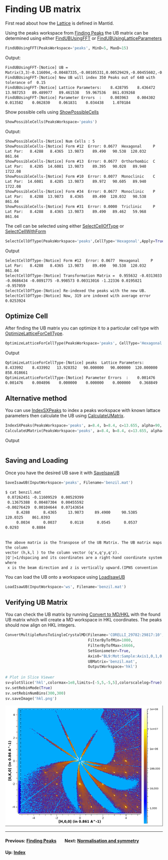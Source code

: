 # Finding UB matrix

First read about how the [Lattice] is defined in Mantid.

Using the peaks workspace from [Finding Peaks](peaks) the UB matrix
can be determined using either [FindUBUsingFFT] or
[FindUBUsingLatticeParameters]

```python
FindUBUsingFFT(PeaksWorkspace='peaks', MinD=5, MaxD=15)
```
Output:
```
FindUBUsingFFT-[Notice] UB = Matrix(3,3)-0.116094,-0.00487335,-0.00105331,0.00529429,-0.00455602,-0.0714388,0.0726219,-0.136753,0.00278309
FindUBUsingFFT-[Notice] New UB will index 350 Peaks out of 640 with tolerance of  0.15
FindUBUsingFFT-[Notice] Lattice Parameters:    8.428795    8.436472   13.987253   89.489977   89.461538   59.967536   861.039268
FindUBUsingFFT-[Notice] Parameter Errors  :    0.003963    0.004302    0.013582    0.062830    0.061831    0.034438    1.070184
```

Show possible cells using [ShowPossibleCells]

```python
ShowPossibleCells(PeaksWorkspace='peaks')
```
Output:
```
ShowPossibleCells-[Notice] Num Cells : 5
ShowPossibleCells-[Notice] Form #12  Error: 0.0677  Hexagonal     P   Lat Par:   8.4288   8.4365  13.9873    89.490   90.538  120.032     861.04
ShowPossibleCells-[Notice] Form #13  Error: 0.0677  Orthorhombic  C   Lat Par:   8.4285  14.6081  13.9873    89.395   90.028   89.940    1722.08
ShowPossibleCells-[Notice] Form #10  Error: 0.0077  Monoclinic    C   Lat Par:  14.6081   8.4285  13.9873    89.972   90.605   89.940    1722.08
ShowPossibleCells-[Notice] Form #34  Error: 0.0677  Monoclinic    P   Lat Par:   8.4288  13.9873   8.4365    89.490  120.032   90.538     861.04
ShowPossibleCells-[Notice] Form #31  Error: 0.0000  Triclinic     P   Lat Par:   8.4288   8.4365  13.9873    89.490   89.462   59.968     861.04
```

The cell can be selected using either [SelectCellOfType] or
[SelectCellWithForm]

```python
SelectCellOfType(PeaksWorkspace='peaks',CellType='Hexagonal',Apply=True)
```
Output
```
SelectCellOfType-[Notice] Form #12  Error: 0.0677  Hexagonal     P   Lat Par:   8.4288   8.4365  13.9873    89.490   90.538  120.032     861.04
SelectCellOfType-[Notice] Transformation Matrix =  0.955632 -0.0313033 -0.0686434 -0.0891775 -0.998573 0.00313016 -1.22336 0.0195821 -0.957059
SelectCellOfType-[Notice] Re-indexed the peaks with the new UB.
SelectCellOfType-[Notice] Now, 319 are indexed with average error 0.0253924
```

## Optimize Cell

After finding the UB matrix you can optimize it to a particular cell
type with [OptimizeLatticeForCellType].

```python
OptimizeLatticeForCellType(PeaksWorkspace='peaks', CellType='Hexagonal')
```
Output
```
OptimizeLatticeForCellType-[Notice] peaks  Lattice Parameters:    8.433992    8.433992   13.928352   90.000000   90.000000  120.000000   858.018661
OptimizeLatticeForCellType-[Notice] Parameter Errors  :    0.001476    0.001476    0.004896    0.000000    0.000000    0.000000    0.368849
```

## Alternative method

You can use [IndexSXPeaks] to index a peaks workspace with known
lattace parameters then calculate the UB using [CalculateUMatrix].

```python
IndexSXPeaks(PeaksWorkspace='peaks', a=8.4, b=8.4, c=13.655, alpha=90, beta=90, gamma=120)
CalculateUMatrix(PeaksWorkspace='peaks', a=8.4, b=8.4, c=13.655, alpha=90, beta=90, gamma=120)
```
Output
```

```

## Saving and Loading

Once you have the desired UB save it with [SaveIsawUB]

```python
SaveIsawUB(InputWorkspace='peaks', Filename='benzil.mat')
```

```
$ cat benzil.mat
 0.07262451 -0.11609529  0.00529399
 0.13675388  0.00487304  0.00455592
-0.00276429  0.00104644  0.07143654
     8.4288      8.4365     13.9873     89.4900     90.5385    120.0325    861.0393
     0.0034      0.0037      0.0118      0.0545      0.0537      0.0293      0.8884


The above matrix is the Transpose of the UB Matrix. The UB matrix maps the column
vector (h,k,l ) to the column vector (q'x,q'y,q'z).
|Q'|=1/dspacing and its coordinates are a right-hand coordinate system where
 x is the beam direction and z is vertically upward.(IPNS convention
```

You can load the UB onto a workspace using [LoadIsawUB]

```python
LoadIsawUB(InputWorkspace='ws', Filename='benzil.mat')
```

## Verifying UB Matrix

You can check the UB matrix by running [Convert to MD/HKL](md#hkl)
with the found UB matrix which will create a MD workspace in HKL
coordinates. The peaks should now align on HKL integers.

```python
ConvertMultipleRunsToSingleCrystalMD(Filename='CORELLI_29782:29817:10',
                                     FilterByTofMin=1000,
                                     FilterByTofMax=16666,
                                     SetGoniometer=True,
                                     Axis0="BL9:Mot:Sample:Axis1,0,1,0,1",
                                     UBMatrix='benzil.mat',
                                     OutputWorkspace='hkl')

# Plot in Slice Viewer
sv=plotSlice('hkl',colormax=1e8,limits=[-5,5,-5,5],colorscalelog=True)
sv.setRebinMode(True)
sv.setRebinNumBins(300,300)
sv.saveImage('hkl.png')
```

![HKL](images/hkl.png)

* * *
#### Previous: [Finding Peaks](peaks) &nbsp;&nbsp;&nbsp;&nbsp;&nbsp;&nbsp; Next: [Normalisation and symmetry](reduction)
#### Up: [Index](index)

[Lattice]: http://docs.mantidproject.org/nightly/concepts/Lattice.html
[FindUBUsingFFT]: http://docs.mantidproject.org/nightly/algorithms/FindUBUsingFFT.html
[FindUBUsingLatticeParameters]: http://docs.mantidproject.org/nightly/algorithms/FindUBUsingLatticeParameters.html
[ShowPossibleCells]: http://docs.mantidproject.org/nightly/algorithms/ShowPossibleCells.html
[SelectCellOfType]: http://docs.mantidproject.org/nightly/algorithms/SelectCellOfType.html
[SelectCellWithForm]: http://docs.mantidproject.org/nightly/algorithms/SelectCellWithForm.html
[SaveIsawUB]: http://docs.mantidproject.org/nightly/algorithms/SaveIsawUB.html
[LoadIsawUB]: http://docs.mantidproject.org/nightly/algorithms/LoadIsawUB.html
[IndexSXPeaks]: http://docs.mantidproject.org/nightly/algorithms/IndexSXPeaks.html
[CalculateUMatrix]: http://docs.mantidproject.org/nightly/algorithms/CalculateUMatrix.html
[OptimizeLatticeForCellType]: http://docs.mantidproject.org/nightly/algorithms/OptimizeLatticeForCellType.html
